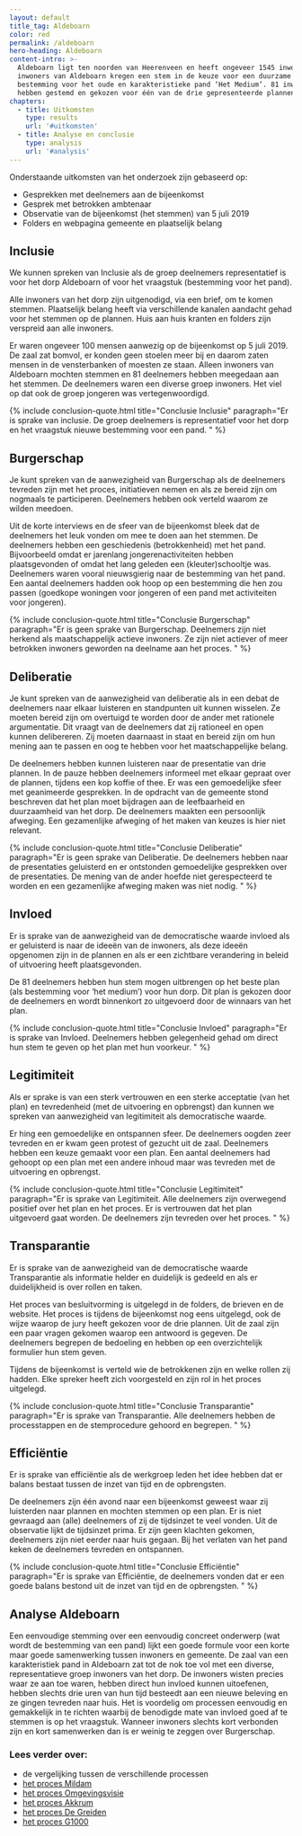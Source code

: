 ```yaml
---
layout: default
title_tag: Aldeboarn
color: red
permalink: /aldeboarn
hero-heading: Aldeboarn
content-intro: >-
  Aldeboarn ligt ten noorden van Heerenveen en heeft ongeveer 1545 inwoners. De
  inwoners van Aldeboarn kregen een stem in de keuze voor een duurzame
  bestemming voor het oude en karakteristieke pand ‘Het Medium’. 81 inwoners
  hebben gestemd en gekozen voor één van de drie gepresenteerde plannen.
chapters:
  - title: Uitkomsten
    type: results
    url: '#uitkomsten'
  - title: Analyse en conclusie
    type: analysis
    url: '#analysis'
---
```

<div id="uitkomsten" class="s-anchor"></div>

Onderstaande uitkomsten van het onderzoek zijn gebaseerd op:

* Gesprekken met deelnemers aan de bijeenkomst
* Gesprek met betrokken ambtenaar
* Observatie van de bijeenkomst (het stemmen) van 5 juli 2019
* Folders en webpagina gemeente en plaatselijk belang

## Inclusie

We kunnen spreken van Inclusie als de groep deelnemers representatief is voor het dorp Aldeboarn of voor het vraagstuk (bestemming voor het pand).

Alle inwoners van het dorp zijn uitgenodigd, via een brief, om te komen stemmen. Plaatselijk belang heeft via verschillende kanalen aandacht gehad voor het stemmen op de plannen. Huis aan huis kranten en folders zijn verspreid aan alle inwoners.

Er waren ongeveer 100 mensen aanwezig op de bijeenkomst op 5 juli 2019. De zaal zat bomvol, er konden geen stoelen meer bij en daarom zaten mensen in de vensterbanken of moesten ze staan. Alleen inwoners van Aldeboarn mochten stemmen en 81 deelnemers hebben meegedaan aan het stemmen. De deelnemers waren een diverse groep inwoners. Het viel op dat ook de groep jongeren was vertegenwoordigd.

{% include conclusion-quote.html
    title="Conclusie Inclusie"
    paragraph="Er is sprake van inclusie. De groep deelnemers is representatief voor het dorp en het vraagstuk nieuwe bestemming voor een pand.  "
%}

## Burgerschap

Je kunt spreken van de aanwezigheid van Burgerschap als de deelnemers tevreden zijn met het proces, initiatieven nemen en als ze bereid zijn om nogmaals te participeren. Deelnemers hebben ook verteld waarom ze wilden meedoen.

Uit de korte interviews en de sfeer van de bijeenkomst bleek dat de deelnemers het leuk vonden om mee te doen aan het stemmen. De deelnemers hebben een geschiedenis (betrokkenheid) met het pand. Bijvoorbeeld omdat er jarenlang jongerenactiviteiten hebben plaatsgevonden of omdat het lang geleden een (kleuter)schooltje was. Deelnemers waren vooral nieuwsgierig naar de bestemming van het pand. Een aantal deelnemers hadden ook hoop op een bestemming die hen zou passen (goedkope woningen voor jongeren of een pand met activiteiten voor jongeren).

{% include conclusion-quote.html
    title="Conclusie Burgerschap"
    paragraph="Er is geen sprake van Burgerschap. Deelnemers zijn niet herkend als maatschappelijk actieve inwoners. Ze zijn niet actiever of meer betrokken inwoners geworden na deelname aan het proces. "
%}

## Deliberatie

Je kunt spreken van de aanwezigheid van deliberatie als in een debat de deelnemers naar elkaar luisteren en standpunten uit kunnen wisselen. Ze moeten bereid zijn om overtuigd te worden door de ander met rationele argumentatie. Dit vraagt van de deelnemers dat zij rationeel en open kunnen delibereren. Zij moeten daarnaast in staat en bereid zijn om hun mening aan te passen en oog te hebben voor het maatschappelijke belang.

De deelnemers hebben kunnen luisteren naar de presentatie van drie plannen. In de pauze hebben deelnemers informeel met elkaar gepraat over de plannen, tijdens een kop koffie of thee. Er was een gemoedelijke sfeer met geanimeerde gesprekken. In de opdracht van de gemeente stond beschreven dat het plan moet bijdragen aan de leefbaarheid en duurzaamheid van het dorp. De deelnemers maakten een persoonlijk afweging. Een gezamenlijke afweging of het maken van keuzes is hier niet relevant.

{% include conclusion-quote.html
    title="Conclusie Deliberatie"
    paragraph="Er is geen sprake van Deliberatie. De deelnemers hebben naar de presentaties geluisterd en er ontstonden gemoedelijke gesprekken over de presentaties. De mening van de ander hoefde niet gerespecteerd te worden en een gezamenlijke afweging maken was niet nodig.  "
%}

## Invloed

Er is sprake van de aanwezigheid van de democratische waarde invloed als er geluisterd is naar de ideeën van de inwoners, als deze ideeën opgenomen zijn in de plannen en als er een zichtbare verandering in beleid of uitvoering heeft plaatsgevonden.

De 81 deelnemers hebben hun stem mogen uitbrengen op het beste plan (als bestemming voor ‘het medium’) voor hun dorp. Dit plan is gekozen door de deelnemers en wordt binnenkort zo uitgevoerd door de winnaars van het plan.

{% include conclusion-quote.html
    title="Conclusie Invloed"
    paragraph="Er is sprake van Invloed. Deelnemers hebben gelegenheid gehad om direct hun stem te geven op het plan met hun voorkeur.  "
%}

## Legitimiteit

Als er sprake is van een sterk vertrouwen en een sterke acceptatie (van het plan) en tevredenheid (met de uitvoering en opbrengst) dan kunnen we spreken van aanwezigheid van legitimiteit als democratische waarde.

Er hing een gemoedelijke en ontspannen sfeer. De deelnemers oogden zeer tevreden en er kwam geen protest of gezucht uit de zaal. Deelnemers hebben een keuze gemaakt voor een plan. Een aantal deelnemers had gehoopt op een plan met een andere inhoud maar was tevreden met de uitvoering en opbrengst.

{% include conclusion-quote.html
    title="Conclusie Legitimiteit"
    paragraph="Er is sprake van Legitimiteit. Alle deelnemers zijn overwegend positief over het plan en het proces. Er is vertrouwen dat het plan uitgevoerd gaat worden. De deelnemers zijn tevreden over het proces.  "
%}

## Transparantie

Er is sprake van de aanwezigheid van de democratische waarde Transparantie als informatie helder en duidelijk is gedeeld en als er duidelijkheid is over rollen en taken.

Het proces van besluitvorming is uitgelegd in de folders, de brieven en de website. Het proces is tijdens de bijeenkomst nog eens uitgelegd, ook de wijze waarop de jury heeft gekozen voor de drie plannen. Uit de zaal zijn een paar vragen gekomen waarop een antwoord is gegeven. De deelnemers begrepen de bedoeling en hebben op een overzichtelijk formulier hun stem geven.

Tijdens de bijeenkomst is verteld wie de betrokkenen zijn en welke rollen zij hadden. Elke spreker heeft zich voorgesteld en zijn rol in het proces uitgelegd.

{% include conclusion-quote.html
    title="Conclusie Transparantie"
    paragraph="Er is sprake van Transparantie. Alle deelnemers hebben de processtappen en de stemprocedure gehoord en begrepen.  "
%}

## Efficiëntie

Er is sprake van efficiëntie als de werkgroep leden het idee hebben dat er balans bestaat tussen de inzet van tijd en de opbrengsten.

De deelnemers zijn één avond naar een bijeenkomst geweest waar zij luisterden naar plannen en mochten stemmen op een plan. Er is niet gevraagd aan (alle) deelnemers of zij de tijdsinzet te veel vonden. Uit de observatie lijkt de tijdsinzet prima. Er zijn geen klachten gekomen, deelnemers zijn niet eerder naar huis gegaan. Bij het verlaten van het pand keken de deelnemers tevreden en ontspannen.

{% include conclusion-quote.html
    title="Conclusie Efficiëntie"
    paragraph="Er is sprake van Efficiëntie, de deelnemers vonden dat er een goede balans bestond uit de inzet van tijd en de opbrengsten. "
%}

<div id="analysis" class="s-anchor"></div>

## Analyse Aldeboarn

Een eenvoudige stemming over een eenvoudig concreet onderwerp (wat wordt de bestemming van een pand) lijkt een goede formule voor een korte maar goede samenwerking tussen inwoners en gemeente. De zaal van een karakteristiek pand in Aldeboarn zat tot de nok toe vol met een diverse, representatieve groep inwoners van het dorp. De inwoners wisten precies waar ze aan toe waren, hebben direct hun invloed kunnen uitoefenen, hebben slechts drie uren van hun tijd besteedt aan een nieuwe beleving en ze gingen tevreden naar huis. Het is voordelig om processen eenvoudig en gemakkelijk in te richten waarbij de benodigde mate van invloed goed af te stemmen is op het vraagstuk. Wanneer inwoners slechts kort verbonden zijn en kort samenwerken dan is er weinig te zeggen over Burgerschap.

### Lees verder over:

* de vergelijking tussen de verschillende processen
* [het proces Mildam](/mildam)
* [het proces Omgevingsvisie](/omgevingsvisie)
* [het proces Akkrum](akkrum)
* [het proces De Greiden](/de-greiden)
* [het proces G1000](/g1000)
